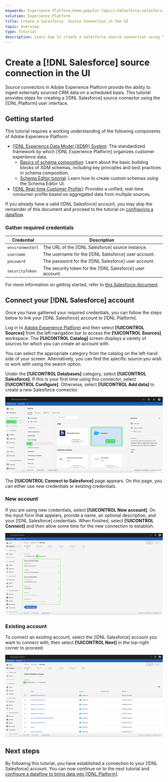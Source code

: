 ```yaml
---
keywords: Experience Platform;home;popular topics;Salesforce;salesforce
solution: Experience Platform
title: Create a Salesforce  Source Connection in the UI
topic: overview
type: Tutorial
description: Learn how to create a Salesforce source connection using the Adobe Experience Platform UI.
---
```


# Create a [!DNL Salesforce] source connection in the UI

Source connectors in Adobe Experience Platform provide the ability to ingest externally sourced CRM data on a scheduled basis. This tutorial provides steps for creating a [!DNL Salesforce] source connector using the [!DNL Platform] user interface.

## Getting started

This tutorial requires a working understanding of the following components of Adobe Experience Platform:

*   [[!DNL Experience Data Model (XDM)] System](../../../../../xdm/home.md): The standardized framework by which [!DNL Experience Platform] organizes customer experience data.
    *   [Basics of schema composition](../../../../../xdm/schema/composition.md): Learn about the basic building blocks of XDM schemas, including key principles and best practices in schema composition.
    *   [Schema Editor tutorial](../../../../../xdm/tutorials/create-schema-ui.md): Learn how to create custom schemas using the Schema Editor UI.
*   [[!DNL Real-time Customer Profile]](../../../../../profile/home.md): Provides a unified, real-time consumer profile based on aggregated data from multiple sources.

If you already have a valid [!DNL Salesforce] account, you may skip the remainder of this document and proceed to the tutorial on [configuring a dataflow](../../dataflow/crm.md).

### Gather required credentials

| Credential | Description |
| ---------- | ----------- |
| `environmentUrl` | The URL of the [!DNL Salesforce] source instance. |
| `username` | The username for the [!DNL Salesforce] user account. |
| `password` | The password for the [!DNL Salesforce] user account. |
| `securityToken` | The security token for the [!DNL Salesforce] user account. |

For more information on getting started, refer to [this Salesforce document](https://developer.salesforce.com/docs/atlas.en-us.api_rest.meta/api_rest/intro_understanding_authentication.htm).

## Connect your [!DNL Salesforce] account

Once you have gathered your required credentials, you can follow the steps below to link your [!DNL Salesforce] account to [!DNL Platform].

Log in to [Adobe Experience Platform](https://platform.adobe.com) and then select **[!UICONTROL Sources]** from the left navigation bar to access the **[!UICONTROL Sources]** workspace. The **[!UICONTROL Catalog]** screen displays a variety of sources for which you can create an account with.

You can select the appropriate category from the catalog on the left-hand side of your screen. Alternatively, you can find the specific source you wish to work with using the search option.

Under the **[!UICONTROL Databases]** category, select **[!UICONTROL Salesforce]**. If this is your first time using this connector, select **[!UICONTROL Configure]**. Otherwise, select **[!UICONTROL Add data]** to create a new Salesforce connector.

![catalog](../../../../images/tutorials/create/salesforce/catalog.png)

The **[!UICONTROL Connect to Salesforce]** page appears. On this page, you can either use new credentials or existing credentials.

### New account

If you are using new credentials, select **[!UICONTROL New account]**. On the input form that appears, provide a name, an optional description, and your [!DNL Salesforce] credentials. When finished, select **[!UICONTROL Connect]** and then allow some time for the new connection to establish.

![connect](../../../../images/tutorials/create/salesforce/new.png)

### Existing account

To connect an existing account, select the [!DNL Salesforce] account you want to connect with, then select **[!UICONTROL Next]** in the top-right corner to proceed.

![existing](../../../../images/tutorials/create/salesforce/existing.png)

## Next steps

By following this tutorial, you have established a connection to your [!DNL Salesforce] account. You can now continue on to the next tutorial and [configure a dataflow to bring data into [!DNL Platform]](../../dataflow/crm.md).